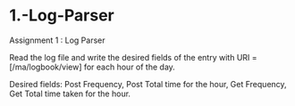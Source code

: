 # 1.-Log-Parser
Assignment 1 : Log Parser

Read the log file and write the desired fields of the entry with URI = [/ma/logbook/view] for each hour of the day.

Desired fields: Post Frequency,
                Post Total time for the hour,
                Get Frequency,
                Get Total time taken for the hour.
